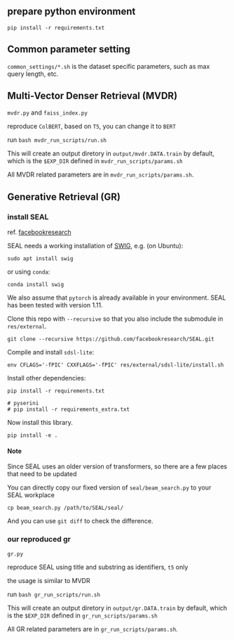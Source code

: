 ## prepare python environment

```commandline
pip install -r requirements.txt
```

## Common parameter setting

`common_settings/*.sh` is the dataset specific parameters, such as max query length, etc.

## Multi-Vector Denser Retrieval (MVDR)

`mvdr.py` and `faiss_index.py`

reproduce `ColBERT`, based on `T5`, you can change it to `BERT`

run `bash mvdr_run_scripts/run.sh`

This will create an output diretory in `output/mvdr.DATA.train` by default, which is the `$EXP_DIR` defined in `mvdr_run_scripts/params.sh`

All MVDR related parameters are in `mvdr_run_scripts/params.sh`.

## Generative Retrieval (GR)

### install SEAL

ref. [facebookresearch](github.com/facebookresearch/SEAL)

SEAL needs a working installation of [SWIG](https://www.swig.org/), e.g. (on Ubuntu):
```commandline
sudo apt install swig
```

or using `conda`:

```commandline
conda install swig
```

We also assume that `pytorch` is already available in your environment. SEAL has been tested with version 1.11.

Clone this repo with `--recursive` so that you also include the submodule in `res/external`.
```commandline
git clone --recursive https://github.com/facebookresearch/SEAL.git
```

Compile and install `sdsl-lite`:
```commandline
env CFLAGS='-fPIC' CXXFLAGS='-fPIC' res/external/sdsl-lite/install.sh
```

Install other dependencies:
```commandline
pip install -r requirements.txt

# pyserini
# pip install -r requirements_extra.txt
```

Now install this library.
```commandline
pip install -e .
```

#### Note

Since SEAL uses an older version of transformers, so there are a few places that need to be updated

You can directly copy our fixed version of `seal/beam_search.py` to your SEAL workplace

```commandline
cp beam_search.py /path/to/SEAL/seal/
```

And you can use `git diff` to check the difference.

### our reproduced gr

`gr.py`

reproduce SEAL using title and substring as identifiers, `t5` only

the usage is similar to MVDR

run `bash gr_run_scripts/run.sh`

This will create an output diretory in `output/gr.DATA.train` by default, which is the `$EXP_DIR` defined in `gr_run_scripts/params.sh`

All GR related parameters are in `gr_run_scripts/params.sh`.

